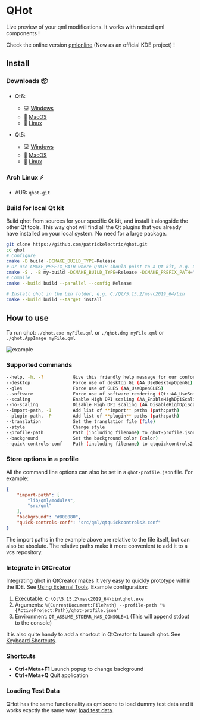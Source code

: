 # QHot

Live preview of your qml modifications. It works with nested qml components !

Check the online version [qmlonline](http://qmlonline.kde.org/) (Now as an official KDE project) !

## Install

### Downloads :package:

- Qt6:
  - :computer: [Windows](https://github.com/patrickelectric/qhot/releases/download/qt6-1.0.0/qhot-Windows.zip)
  - :apple: [MacOS](https://github.com/patrickelectric/qhot/releases/download/qt6-1.0.0/qhot.dmg)
  - :penguin: [Linux](https://github.com/patrickelectric/qhot/releases/download/qt6-1.0.0/qhot.AppImage)

- Qt5:
  - :computer: [Windows](https://github.com/patrickelectric/qhot/releases/download/qt5-1.0.0/qhot_release.zip)
  - :apple: [MacOS](https://github.com/patrickelectric/qhot/releases/download/qt5-1.0.0/qhot.dmg)
  - :penguin: [Linux](https://github.com/patrickelectric/qhot/releases/download/qt5-1.0.0/qhot.AppImage)

### Arch Linux :zap:

- AUR: `qhot-git`

### Build for local Qt kit

Build qhot from sources for your specific Qt kit, and install it alongside the
other Qt tools. This way qhot will find all the Qt plugins that you already
have installed on your local system. No need for a large package.

```sh
git clone https://github.com/patrickelectric/qhot.git
cd qhot
# Configure
cmake -B build -DCMAKE_BUILD_TYPE=Release
# Or use CMAKE_PREFIX_PATH where QTDIR should point to a Qt kit, e.g. C:/Qt/5.15.2/msvc2019_64
cmake -S . -B my-build -DCMAKE_BUILD_TYPE=Release -DCMAKE_PREFIX_PATH="$Env:QTDIR"
# Compile
cmake --build build --parallel --config Release

# Install qhot in the bin folder, e.g. C:/Qt/5.15.2/msvc2019_64/bin
cmake --build build --target install
```

## How to use

To run qhot:
  `./qhot.exe myFile.qml` or `./qhot.dmg myFile.qml` or `./qhot.AppImage myFile.qml`

![example](/doc/example.gif)

### Supported commands

```sh
--help, -h, -?           Give this friendly help message for our confort
--desktop                Force use of desktop GL (AA_UseDesktopOpenGL)
--gles                   Force use of GLES (AA_UseOpenGLES)
--software               Force use of software rendering (Qt::AA_UseSoftwareOpenGL)
--scaling                Enable High DPI scaling (AA_EnableHighDpiScaling)
--no-scaling             Disable High DPI scaling (AA_DisableHighDpiScaling)
--import-path, -I        Add list of **import** paths (path:path)
--plugin-path, -P        Add list of **plugin** paths (path:path)
--translation            Set the translation file (file)
--style                  Change style
--profile-path           Path (including filename) to qhot-profile.json (file)
--background             Set the background color (color)
--quick-controls-conf    Path (including filename) to qtquickcontrols2.conf (file)
```

### Store options in a profile

All the command line options can also be set in a ```qhot-profile.json``` file. For
example:

```json
{
    "import-path": [
        "lib/qml/modules",
        "src/qml"
    ],
    "background": "#808080",
    "quick-controls-conf": "src/qml/qtquickcontrols2.conf"
}
```

The import paths in the example above are relative to the file itself, but can
also be absolute. The relative paths make it more convenient to add it to a
vcs repository.

### Integrate in QtCreator

Integrating qhot in QtCreator makes it very easy to quickly prototype within
the IDE. See [Using External Tools](https://doc.qt.io/qtcreator/creator-editor-external.html).
Example configuration:

1. Executable: `C:\Qt\5.15.2\msvc2019_64\bin\qhot.exe`
2. Arguments: `%{CurrentDocument:FilePath} --profile-path "%{ActiveProject:Path}/qhot-profile.json"`
3. Environment: `QT_ASSUME_STDERR_HAS_CONSOLE=1` (This will append stdout to the console)

It is also quite handy to add a shortcut in QtCreator to launch qhot. See
[Keyboard Shortcuts](https://doc.qt.io/qtcreator/creator-keyboard-shortcuts.html).

### Shortcuts

- **Ctrl+Meta+F1** Launch popup to change background
- **Ctrl+Meta+Q** Quit application

### Loading Test Data

QHot has the same functionality as qmlscene to load dummy test data and it
works exactly the same way:
[load test data](https://doc.qt.io/qt-5/qtquick-qmlscene.html#loading-test-data).
